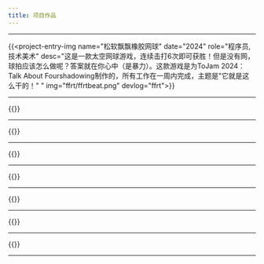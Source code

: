 ```yaml
---
title: 项目作品
---
```


---

{{<project-entry-img name="松软飘飘橡胶网球" date="2024" role="程序员, 技术美术" desc="这是一款太空网球游戏，连续击打6次即可获胜！但是没有网，球拍应该怎么做呢？答案就在你心中（是暴力）。这款游戏是为ToJam 2024：Talk About Fourshadowing制作的，所有工作在一周内完成，主题是\"它就是这么干的！\" " img="ffrt/ffrtbeat.png" devlog="ffrt">}}


---

{{<project-entry-img name="Echoes of the Roots" date="2023-2024" role="技术美术、主程序" desc="在2024年Level-up Showcase中获得最佳艺术成就奖。这是一个使用Unity制作的2.5D动作冒险游戏。我负责编写战斗框架，包括着色器、后处理和资产自动化工具等多种技术美术工作。" img="eotr/AWARDS-min.png" devlog="eotr">}}

---

{{<project-entry-img name="动物星球：地平说 [进行中]" date="2023-至今" role="程序、策划" desc="我之前的jam项目“Animal Planet”的升级版本：这是一个使用Unity制作的（平面）星球建造、战略、模拟游戏。与“Animal Planet”相比，将引入一个新的灾难系统！该项目正在积极开发中。" img="ongoing/placeholder.png">}}

---

{{<project-entry-img name="Slimo" role="程序、策划、3D美术" date="2023" desc="一个3D谜题游戏，你需要控制Slink们找到他们的公主Slimo。使用键盘控制，在Unity中制作。这是一个在2023年多伦多Game Jam中在3天内创作的游戏。" img="slimo/0ujX43.png">}}

---

{{<project-entry-img name="Windo" role="程序、策划、3D美术" date="2022" desc="一个3D房屋清洁战略模拟游戏，玩家控制一个吸尘器机器人，不是吸尘而是将尘土吹入关卡内指定的垃圾箱。听起来简单？家里的猫Cato准备制造障碍，给你带来困难。这是一个在2023年多伦多Game Jam中在3天内创作的游戏。" img="windo/4TlwTo1.png">}}

---

{{<project-entry-img name="射手座之日IV" role="抄袭者" date="2022" desc="《凉宫春日的忧郁》某一集的粉丝项目。在那一集中，长门有希编写了一个名为《射手座的日III》的游戏，因此我尝试复制并无耻地将其命名为《IV》。" img="tdos/tdos1.png">}}

---

{{<project-entry-img name="动物星球" date="2021" role="程序、策划、3D美术" desc="在2021年北京国际游戏创新大会（BIGC）上获得参与奖（前13%）。这是一个球形星球建造、战略、模拟游戏，玩家需要发现不同地形块之间的各种组合，并尝试通过保持所有种类动物的数量来平衡生态系统。" img="animalplanet/zxRCxq.png">}}

---

{{<project-entry-img name="BumpItUp" date="2021" role="程序、策划" desc="这个游戏分析玩家导入的音频文件，并生成一个节奏地图供玩家游玩。字面意义上的目标就是提升氛围，强节奏提供更多动力！这是一个为2023年多伦多游戏松制作的游戏。" img="bumpitup/zC_4R4.png" >}}

---

